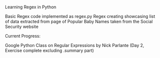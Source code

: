 Learning Regex in Python

Basic Regex code implemented as regex.py
Regex creating showcasing list of data extracted from 
page of Popular Baby Names taken from the Social Security website

Current Progress:

Google Python Class on Regular Expressions by Nick Parlante (Day 2, Exercise complete excluding .summary part)
